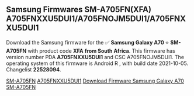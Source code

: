 <h2>Samsung Firmwares SM-A705FN(XFA) A705FNXXU5DUI1/A705FNOJM5DUI1/A705FNXXU5DUI1</h2>
Download the Samsung firmware for the ✅ <strong>Samsung Galaxy A70 </strong> ⭐ <strong>SM-A705FN</strong> with product code <strong>XFA</strong> <strong> from South Africa</strong>. This firmware has version number PDA <strong>A705FNXXU5DUI1</strong> and CSC A705FNOJM5DUI1. The operating system of this firmware is Android R , with build date 2021-10-05. Changelist <strong>22528094</strong>.


[SM-A705FN](https://samfirm.shop/samsung/model/SM-A705FN)
[A705FNXXU5DUI1](https://samfirm.shop/samsung/pda/A705FNXXU5DUI1)
[Download Firmware Samsung Galaxy A70 SM-A705FN](https://samfirm.shop/samsung/firmware/462572)
